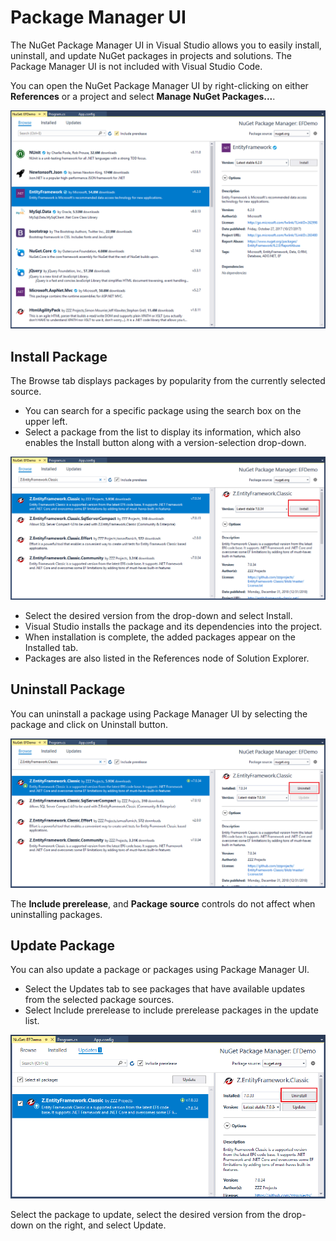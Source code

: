 # Package Manager UI

The NuGet Package Manager UI in Visual Studio allows you to easily install, uninstall, and update NuGet packages in projects and solutions. The Package Manager UI is not included with Visual Studio Code.

You can open the NuGet Package Manager UI by right-clicking on either **References** or a project and select **Manage NuGet Packages...**.

<img src="https://raw.githubusercontent.com/zzzprojects/nuget-tutorial/master/docs/images/package-manager-ui.png">

## Install Package

The Browse tab displays packages by popularity from the currently selected source. 

 - You can search for a specific package using the search box on the upper left. 
 - Select a package from the list to display its information, which also enables the Install button along with a version-selection drop-down.

<img src="https://raw.githubusercontent.com/zzzprojects/nuget-tutorial/master/docs/images/package-manager-ui1.png">

 - Select the desired version from the drop-down and select Install. 
 - Visual Studio installs the package and its dependencies into the project. 
 - When installation is complete, the added packages appear on the Installed tab. 
 - Packages are also listed in the References node of Solution Explorer.

## Uninstall Package

You can uninstall a package using Package Manager UI by selecting the package and click on Uninstall button.

<img src="https://raw.githubusercontent.com/zzzprojects/nuget-tutorial/master/docs/images/package-manager-ui2.png">

The **Include prerelease**, and **Package source** controls do not affect when uninstalling packages.

## Update Package

You can also update a package or packages using Package Manager UI. 

 - Select the Updates tab to see packages that have available updates from the selected package sources. 
 - Select Include prerelease to include prerelease packages in the update list.

<img src="https://raw.githubusercontent.com/zzzprojects/nuget-tutorial/master/docs/images/package-manager-ui3.png">

Select the package to update, select the desired version from the drop-down on the right, and select Update.